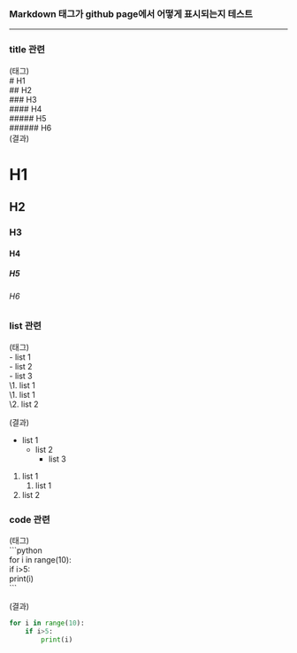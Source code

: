 ### Markdown 태그가 github page에서 어떻게 표시되는지 테스트
------

### title 관련
(태그)<br>
\# H1<br>
\#\# H2<br>
\#\#\# H3<br>
\#\#\#\# H4<br>
\#\#\#\#\# H5<br>
\#\#\#\#\#\# H6<br>
(결과)
# H1
## H2
### H3
#### H4
##### H5
###### H6


### list 관련
(태그)<br>
\- list 1<br>
    \- list 2<br>
        \- list 3<br>
\1. list 1<br>
    \1. list 1<br>
\2. list 2<br>

(결과)
- list 1
    - list 2
        - list 3

1. list 1
    1. list 1
2. list 2


### code 관련
(태그)<br>
\`\`\`python <br>
for i in range(10):<br>
    if i>5:<br>
        print(i)<br>
\`\`\`

(결과)
```python
for i in range(10):
    if i>5:
        print(i)
```
